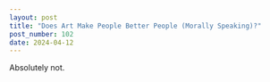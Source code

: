 ```yaml
---
layout: post
title: "Does Art Make People Better People (Morally Speaking)?"
post_number: 102
date: 2024-04-12
---
```


Absolutely not.